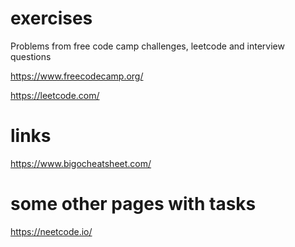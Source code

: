 # exercises

Problems from free code camp challenges, leetcode and interview questions

https://www.freecodecamp.org/

https://leetcode.com/

# links

https://www.bigocheatsheet.com/

# some other pages with tasks

https://neetcode.io/
